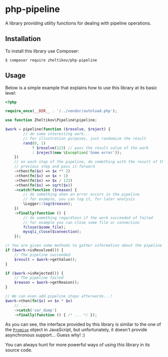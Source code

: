 # php-pipeline

A library providing utility functions for dealing with pipeline operations.

## Installation

To install this library use Composer:

```shell
$ composer require zheltikov/php-pipeline
```

## Usage

Below is a simple example that explains how to use this library at its basic level:

```php
<?php

require_once(__DIR__ . '/../vendor/autoload.php');

use function Zheltikov\Pipeline\pipeline;

$work = pipeline(function ($resolve, $reject) {
        // do some interesting work...
        // for illustration purposes, just randomize the result
        rand(0, 1)
            ? $resolve(123) // pass the result value of the work
            : $reject(new \Exception('Some error'));
    })
    // on each step of the pipeline, do something with the result of the
    // previous step and pass it forward
    ->then(fn($x) => $x ** 2) 
    ->then(fn($x) => $x + 1)
    ->then(fn($x) => $x / 123)
    ->then(fn($x) => sqrt($x))
    ->catch(function ($reason) {
        // do something when an error occurs in the pipeline
        // for example, you can log it, for later analysis
        \Logger::log($reason);
    })
    ->finally(function () {
        // do something regardless if the work succeeded of failed
        // for example you can close some file or connection
        fclose($some_file);
        mysqli_close($connection);
    });

// You are given some methods to gather information about the pipeline
if ($work->isResolved()) {
    // The pipeline succeeded
    $result = $work->getValue();
}

if ($work->isRejected()) {
    // The pipeline failed
    $reason = $work->getReason();
}

// We can even add pipeline steps afterwards...!
$work->then(fn($x) => $x * $x)
    // ...
    ->catch('var_dump')
    ->finally(function () { /* ... */ });

```

As you can see, the interface provided by this library is similar to the one of
the [`Promise`](https://developer.mozilla.org/en-US/docs/Web/JavaScript/Reference/Global_Objects/Promise) object in
JavaScript, but unfortunately, it doesn't provide asynchronous support... Guess why! :)

You can always hunt for more powerful ways of using this library in its source code.
